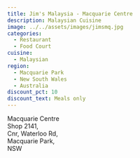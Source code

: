 ```yaml
---
title: Jim's Malaysia - Macquarie Centre
description: Malaysian Cuisine
image: ../../assets/images/jimsmq.jpg
categories:
  - Restaurant
  - Food Court
cuisine:
  - Malaysian
region:
  - Macquarie Park
  - New South Wales
  - Australia
discount_pct: 10
discount_text: Meals only
---
```

Macquarie Centre\
Shop 2141,\
Cnr, Waterloo Rd,\
Macquarie Park,\
NSW
